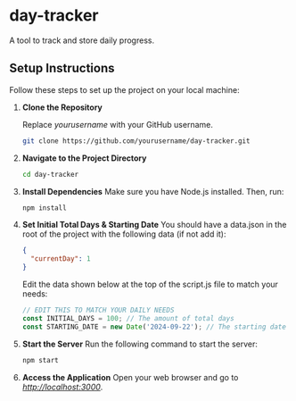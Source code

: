 # day-tracker

A tool to track and store daily progress.

## Setup Instructions

Follow these steps to set up the project on your local machine:

1. **Clone the Repository**

   Replace _yourusername_ with your GitHub username.

   ```bash
   git clone https://github.com/yourusername/day-tracker.git
   ```

2. **Navigate to the Project Directory**

   ```bash
   cd day-tracker
   ```

3. **Install Dependencies** Make sure you have Node.js installed. Then, run:

   ```bash
   npm install
   ```

4. **Set Initial Total Days & Starting Date**
   You should have a data.json in the root of the project with the following data (if not add it):

   ```json
   {
     "currentDay": 1
   }
   ```

   Edit the data shown below at the top of the script.js file to match your needs:

   ```javascript
   // EDIT THIS TO MATCH YOUR DAILY NEEDS
   const INITIAL_DAYS = 100; // The amount of total days
   const STARTING_DATE = new Date('2024-09-22'); // The starting date YEAR-MONTH-DAY
   ```

5. **Start the Server** Run the following command to start the server:

   ```bash
   npm start
   ```

6. **Access the Application**
   Open your web browser and go to _[http://localhost:3000](http://localhost:3000)_.
